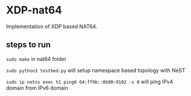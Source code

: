 # XDP-nat64
Implementation of XDP based NAT64.

## steps to run
`sudo make` in nat64 folder

`sudo python3 testbed.py` will setup namespace based topology with NeST

`sudo ip netns exec h1 ping6 64:ff9b::0b00:0102 -s 0` will ping IPv4 domain from IPv6 domain
